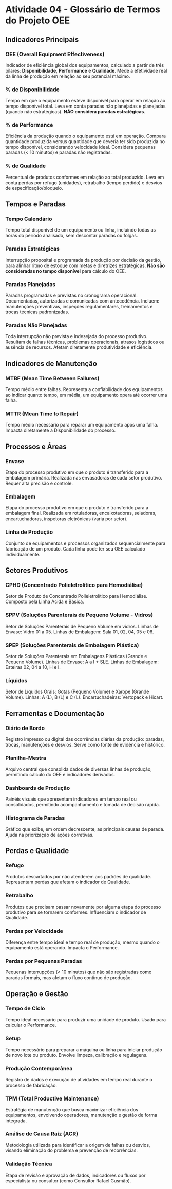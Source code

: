 # Atividade 04 - Glossário de Termos do Projeto OEE

## Indicadores Principais

### OEE (Overall Equipment Effectiveness)
Indicador de eficiência global dos equipamentos, calculado a partir de três pilares: **Disponibilidade**, **Performance** e **Qualidade**. Mede a efetividade real da linha de produção em relação ao seu potencial máximo.

### % de Disponibilidade
Tempo em que o equipamento esteve disponível para operar em relação ao tempo disponível total. Leva em conta paradas não planejadas e planejadas (quando não estratégicas). **NÃO considera paradas estratégicas**.

### % de Performance
Eficiência da produção quando o equipamento está em operação. Compara quantidade produzida versus quantidade que deveria ter sido produzida no tempo disponível, considerando velocidade ideal. Considera pequenas paradas (< 10 minutos) e paradas não registradas.

### % de Qualidade
Percentual de produtos conformes em relação ao total produzido. Leva em conta perdas por refugo (unidades), retrabalho (tempo perdido) e desvios de especificação/bloqueio.

## Tempos e Paradas

### Tempo Calendário
Tempo total disponível de um equipamento ou linha, incluindo todas as horas do período analisado, sem descontar paradas ou folgas.

### Paradas Estratégicas
Interrupção proposital e programada da produção por decisão da gestão, para alinhar ritmo de estoque com metas e diretrizes estratégicas. **Não são consideradas no tempo disponível** para cálculo do OEE.

### Paradas Planejadas
Paradas programadas e previstas no cronograma operacional. Documentadas, autorizadas e comunicadas com antecedência. Incluem: manutenções preventivas, inspeções regulamentares, treinamentos e trocas técnicas padronizadas.

### Paradas Não Planejadas
Toda interrupção não prevista e indesejada do processo produtivo. Resultam de falhas técnicas, problemas operacionais, atrasos logísticos ou ausência de recursos. Afetam diretamente produtividade e eficiência.

## Indicadores de Manutenção

### MTBF (Mean Time Between Failures)
Tempo médio entre falhas. Representa a confiabilidade dos equipamentos ao indicar quanto tempo, em média, um equipamento opera até ocorrer uma falha.

### MTTR (Mean Time to Repair)
Tempo médio necessário para reparar um equipamento após uma falha. Impacta diretamente a Disponibilidade do processo.

## Processos e Áreas

### Envase
Etapa do processo produtivo em que o produto é transferido para a embalagem primária. Realizada nas envasadoras de cada setor produtivo. Requer alta precisão e controle.

### Embalagem
Etapa do processo produtivo em que o produto é transferido para a embalagem final. Realizada em rotuladoras, encaixotadoras, seladoras, encartuchadoras, inspetoras eletrônicas (varia por setor).

### Linha de Produção
Conjunto de equipamentos e processos organizados sequencialmente para fabricação de um produto. Cada linha pode ter seu OEE calculado individualmente.

## Setores Produtivos

### CPHD (Concentrado Polieletrolítico para Hemodiálise)
Setor de Produto de Concentrado Polieletrolítico para Hemodiálise. Composto pela Linha Ácida e Básica.

### SPPV (Soluções Parenterais de Pequeno Volume - Vidros)
Setor de Soluções Parenterais de Pequeno Volume em vidros. Linhas de Envase: Vidro 01 a 05. Linhas de Embalagem: Sala 01, 02, 04, 05 e 06.

### SPEP (Soluções Parenterais de Embalagem Plástica)
Setor de Soluções Parenterais em Embalagens Plásticas (Grande e Pequeno Volume). Linhas de Envase: A a I + SLE. Linhas de Embalagem: Esteiras 02, 04 a 10, H e I.

### Líquidos
Setor de Líquidos Orais: Gotas (Pequeno Volume) e Xarope (Grande Volume). Linhas: A (L), B (L) e C (L). Encartuchadeiras: Vertopack e Hicart.

## Ferramentas e Documentação

### Diário de Bordo
Registro impresso ou digital das ocorrências diárias da produção: paradas, trocas, manutenções e desvios. Serve como fonte de evidência e histórico.

### Planilha-Mestra
Arquivo central que consolida dados de diversas linhas de produção, permitindo cálculo do OEE e indicadores derivados.

### Dashboards de Produção
Painéis visuais que apresentam indicadores em tempo real ou consolidados, permitindo acompanhamento e tomada de decisão rápida.

### Histograma de Paradas
Gráfico que exibe, em ordem decrescente, as principais causas de parada. Ajuda na priorização de ações corretivas.

## Perdas e Qualidade

### Refugo
Produtos descartados por não atenderem aos padrões de qualidade. Representam perdas que afetam o indicador de Qualidade.

### Retrabalho
Produtos que precisam passar novamente por alguma etapa do processo produtivo para se tornarem conformes. Influenciam o indicador de Qualidade.

### Perdas por Velocidade
Diferença entre tempo ideal e tempo real de produção, mesmo quando o equipamento está operando. Impacta o Performance.

### Perdas por Pequenas Paradas
Pequenas interrupções (< 10 minutos) que não são registradas como paradas formais, mas afetam o fluxo contínuo de produção.

## Operação e Gestão

### Tempo de Ciclo
Tempo ideal necessário para produzir uma unidade de produto. Usado para calcular o Performance.

### Setup
Tempo necessário para preparar a máquina ou linha para iniciar produção de novo lote ou produto. Envolve limpeza, calibração e regulagens.

### Produção Contemporânea
Registro de dados e execução de atividades em tempo real durante o processo de fabricação.

### TPM (Total Productive Maintenance)
Estratégia de manutenção que busca maximizar eficiência dos equipamentos, envolvendo operadores, manutenção e gestão de forma integrada.

### Análise de Causa Raiz (ACR)
Metodologia utilizada para identificar a origem de falhas ou desvios, visando eliminação do problema e prevenção de recorrências.

### Validação Técnica
Etapa de revisão e aprovação de dados, indicadores ou fluxos por especialista ou consultor (como Consultor Rafael Gusmão).
